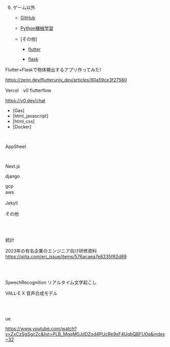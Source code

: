 9. ゲーム以外
   + [GitHub](Github/Github.md)

   + [Python機械学習](https://drive.google.com/drive/folders/1Pwr0G_I46uJpsPWQFGAk6pymbJDx_hR_)

   + [その他]
       - [flutter](Flutter/Tutorial/Flutter1_環境構築.md)

       - [flask](Flask/0.md) 

Flutter×Flaskで物体検出するアプリ作ってみた!

https://zenn.dev/flutteruniv_dev/articles/80a59ce3f27580



Vercel　v0   flutterflow

https://v0.dev/chat

   + [Gas]
   + [html_javascript]
   + [html_css]
   + [Docker]

<br>

AppSheet

<br>

Next.js
   
django 


gcp   
aws 　

Jekyll　


その他

<br>

<br>

統計


2023年の有名企業のエンジニア向け研修資料
https://qiita.com/eri_issue/items/576acaea7e8235f82d89


<br>

<br>

SpeechRecognition リアルタイム文字起こし

VALL-E X 音声合成モデル


<br>

<br>

ue


https://www.youtube.com/watch?v=ZxCzSgSgcZc&list=PLB_MgqM0JdDZod4PUcRe9xF4UqbQBFU0q&index=32
